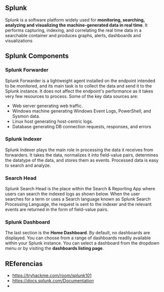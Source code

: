 ## Splunk

Splunk is a software platform widely used for **monitoring, searching, analyzing and visualizing the machine-generated data in real time**. It performs capturing, indexing, and correlating the real time data in a searchable container and produces graphs, alerts, dashboards and visualizations

## Splunk Components

### **Splunk Forwarder**

Splunk Forwarder is a lightweight agent installed on the endpoint intended to be monitored, and its main task is to collect the data and send it to the Splunk instance. It does not affect the endpoint's performance as it takes very few resources to process. Some of the key data sources are:

-   Web server generating web traffic.
-   Windows machine generating Windows Event Logs, PowerShell, and Sysmon data.
-   Linux host generating host-centric logs.
-   Database generating DB connection requests, responses, and errors

### **Splunk Indexer**  

Splunk Indexer plays the main role in processing the data it receives from forwarders. It takes the data, normalizes it into field-value pairs, determines the datatype of the data, and stores them as events. Processed data is easy to search and analyze.

### **Search Head**

Splunk Search Head is the place within the Search & Reporting App where users can search the indexed logs as shown below. When the user searches for a term or uses a Search language known as Splunk Search Processing Language, the request is sent to the indexer and the relevant events are returned in the form of field-value pairs.

### **Splunk Dashboard**

The last section is the **Home Dashboard**. By default, no dashboards are displayed. You can choose from a range of dashboards readily available within your Splunk instance. You can select a dashboard from the dropdown menu or by visiting the **dashboards listing page**.

## REferencias 
- https://tryhackme.com/room/splunk101
- https://docs.splunk.com/Documentation
- 